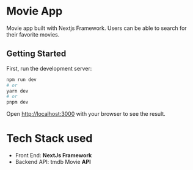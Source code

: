 # Movie App 
Movie app built with Nextjs Framework. Users can be able to search for their favorite movies.


## Getting Started

First, run the development server:

```bash
npm run dev
# or
yarn dev
# or
pnpm dev
```

Open [http://localhost:3000](http://localhost:3000) with your browser to see the result.


# Tech Stack used
- Front End: __NextJs Framework__
- Backend API: tmdb Movie __API__
